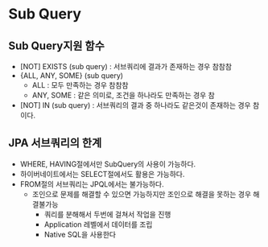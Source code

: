 # Sub Query

## Sub Query지원 함수

- \[NOT\] EXISTS (sub query) : 서브쿼리에 결과가 존재하는 경우 참참참
- {ALL, ANY, SOME} (sub query)
  - ALL : 모두 만족하는 경우 참참참
  - ANY, SOME : 같은 의미로, 조건을 하나라도 만족하는 경우 참
- \[NOT\] IN (sub query) : 서브쿼리의 결과 중 하나라도 같은것이 존재하는 경우 참이다.

## JPA 서브쿼리의 한계

- WHERE, HAVING절에서만 SubQuery의 사용이 가능하다.
- 하이버네이트에서는 SELECT절에서도 활용은 가능하다.
- FROM절의 서브쿼리는 JPQL에서는 불가능하다.
  - 조인으로 문제를 해결할 수 있으면 가능하지만 조인으로 해결을 못하는 경우 해결불가능
    - 쿼리를 분해해서 두번에 걸쳐서 작업을 진행
    - Application 레벨에서 데이터를 조립
    - Native SQL을 사용한다
